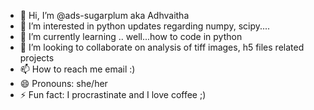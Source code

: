 - 👋 Hi, I’m @ads-sugarplum aka Adhvaitha
- 👀 I’m interested in python updates regarding numpy, scipy....
- 🌱 I’m currently learning .. well...how to code in python
- 💞️ I’m looking to collaborate on analysis of tiff images, h5 files related projects 
- 📫 How to reach me email :)
- 😄 Pronouns: she/her
- ⚡ Fun fact: I procrastinate and I love coffee ;) 

<!---
ads-sugarplum/ads-sugarplum is a ✨ special ✨ repository because its `README.md` (this file) appears on your GitHub profile.
You can click the Preview link to take a look at your changes.
--->
